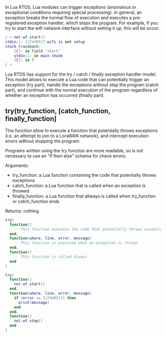 In Lua RTOS, Lua modules can trigger exceptions (anomalous or exceptional conditions requiring special processing). In general, an exception breaks the normal flow of execution and executes a pre-registered exception handler, which stops the program. For example, if you try to start the wifi network interface without setting it up, this will be occur:

```lua
/ > net.wf.start()
stdin:1: 117440517:wifi is not setup
stack traceback:
	[C]: in field 'start'
	stdin:1: in main chunk
	[C]: in ?
/ > 
```

Lua RTOS has support for the try / catch / finally exception handler model. This model allows to execute a Lua code that can potentially trigger an exception (try part), handle the exceptions without stop the program (catch part), and continue with the normal execution of the program regardless of whether an exception has occurred (finally part).

## try(try_function, [catch_function, finally_function]

This function allow to execute a function that potentially throws exceptions (i.e. an attempt to join to a LoraWAN network), and intercept execution errors without stopping the program.

Programs written using the try function are more readable, so is not necessary to use an "if then else" schema for check errors.

Arguments:

* try_function: a Lua function containing the code that potentially throws exceptions
* catch_function: a Lua function that is called when an exception is throwed
* finally_function: a Lua function that allways is called when try_function or catch_function ends

Returns: nothing

```lua
try(
  function() 
    -- This function executes the code that potentially throws exceptions
  end,
  function(where, line, error, message)
    -- This function is executed when an exception is thrown
  end,
  function()
    -- This function is called always
  end
)
```

```lua
try(
  function() 
    net.wf.start()
  end,
  function(where, line, error, message)
    if (error == 117440517) then
      print(message)
    end
  end,
  function()
    net.wf.stop()
  end
)
```